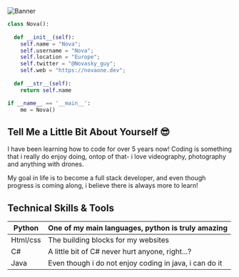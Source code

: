 ![Banner](https://user-images.githubusercontent.com/91095629/195866103-f805bd23-92ec-47c0-9296-9239e0a287e9.jpg)


```python
class Nova():
    
  def __init__(self):
    self.name = "Nova";
    self.username = "Nova";
    self.location = "Europe";
    self.twitter = "@Novasky_guy";
    self.web = "https://novaone.dev";
  
  def __str__(self):
    return self.name

if __name__ == '__main__':
    me = Nova()
```


## Tell Me a Little Bit About Yourself :sunglasses:
I have been learning how to code for over 5 years now! Coding is something that i really do enjoy doing, ontop of that- i love videography, photography and anything with drones.

My goal in life is to become a full stack developer, and even though progress is coming along, i believe there is always more to learn!

## Technical Skills & Tools


| Python   | One of my main languages, python is truly amazing      |
|----------|--------------------------------------------------------|
| Html/css | The building blocks for my websites                    |
| C#       | A little bit of C# never hurt anyone, right...?        |
| Java     | Even though i do not enjoy coding in java, i can do it |
